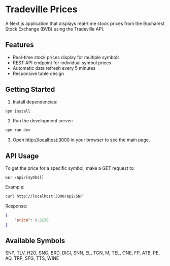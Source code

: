 # Tradeville Prices

A Next.js application that displays real-time stock prices from the Bucharest Stock Exchange (BVB) using the Tradeville API.

## Features

- Real-time stock prices display for multiple symbols
- REST API endpoint for individual symbol prices
- Automatic data refresh every 5 minutes
- Responsive table design

## Getting Started

1. Install dependencies:
```bash
npm install
```

2. Run the development server:
```bash
npm run dev
```

3. Open [http://localhost:3000](http://localhost:3000) in your browser to see the main page.

## API Usage

To get the price for a specific symbol, make a GET request to:
```
GET /api/[symbol]
```

Example:
```bash
curl http://localhost:3000/api/SNP
```

Response:
```json
{
    "price": 0.5230
}
```

## Available Symbols

SNP, TLV, H2O, SNG, BRD, DIGI, SNN, EL, TGN, M, TEL, ONE, FP, ATB, PE, AQ, TRP, SFG, TTS, WINE 